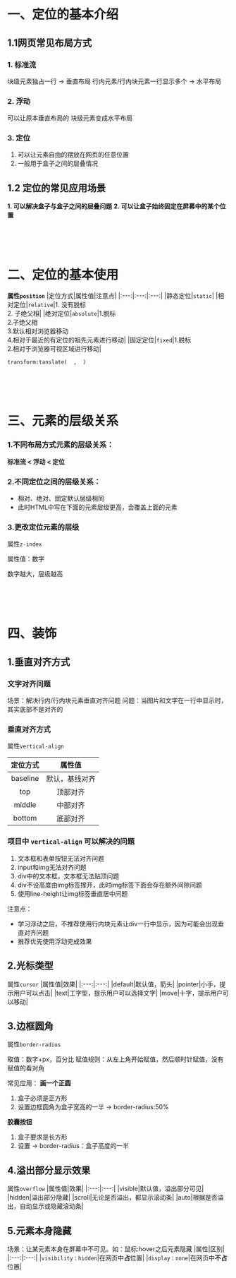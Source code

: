 # 一、定位的基本介绍
## 1.1网页常见布局方式
### 1. 标准流
  块级元素独占一行 → 垂直布局
  行内元素/行内块元素一行显示多个 → 水平布局
### 2. 浮动
  可以让原本垂直布局的 块级元素变成水平布局
### 3. 定位
1. 可以让元素自由的摆放在网页的任意位置
2. 一般用于盒子之间的层叠情况
## 1.2 定位的常见应用场景
**1. 可以解决盒子与盒子之间的层叠问题**
**2. 可以让盒子始终固定在屏幕中的某个位置**

<br>
<br>
<br>

# 二、定位的基本使用
**属性`position`**
|定位方式|属性值|注意点|
|:---:|:---:|:---:|
|静态定位|`static`|
|相对定位|`relative`|1. 没有脱标 <br> 2. 子绝父相|
|绝对定位|`absolute`|1.脱标<br>2.子绝父相<br>3.默认相对浏览器移动<br>4.相对于最近的有定位的祖先元素进行移动|
|固定定位|`fixed`|1.脱标<br>2.相对于浏览器可视区域进行移动|

`transform:tanslate(  ,  )`

<br>
<br>
<br>


# 三、元素的层级关系
### 1.不同布局方式元素的层级关系：
**标准流 < 浮动 < 定位**

### 2.不同定位之间的层级关系：
- 相对、绝对、固定默认层级相同
- 此时HTML中写在下面的元素层级更高，会覆盖上面的元素

### 3.更改定位元素的层级
属性`z-index` 

属性值：数字 

数字越大，层级越高


<br>
<br>
<br>

# 四、装饰
## 1.垂直对齐方式
### 文字对齐问题
场景：解决行内/行内块元素垂直对齐问题
问题：当图片和文字在一行中显示时，其实底部不是对齐的

###  垂直对齐方式
属性`vertical-align`

|定位方式|属性值|
|:---:|:---:|
|baseline|默认，基线对齐|
|top|顶部对齐|
|middle|中部对齐|
|bottom|底部对齐|

### 项目中 `vertical-align` 可以解决的问题
1. 文本框和表单按钮无法对齐问题
2. input和img无法对齐问题
3. div中的文本框，文本框无法贴顶问题
4. div不设高度由img标签撑开，此时img标签下面会存在额外间隙问题
5. 使用line-height让img标签垂直居中问题

注意点：
- 学习浮动之后，不推荐使用行内块元素让div一行中显示，因为可能会出现垂直对齐问题
- 推荐优先使用浮动完成效果

## 2.光标类型
属性`cursor`
|属性值|效果|
|:---:|:---:|
|default|默认值，箭头|
|pointer|小手，提示用户可以点击|
|text|工字型，提示用户可以选择文字|
|move|十字，提示用户可以移动|


## 3.边框圆角
属性`border-radius`

取值：数字+px，百分比
赋值规则：从左上角开始赋值，然后顺时针赋值，没有赋值的看对角

常见应用：
**画一个正圆**
1. 盒子必须是正方形
2. 设置边框圆角为盒子宽高的一半 → border-radius:50%

**胶囊按钮**
1. 盒子要求是长方形
2. 设置 → border-radius：盒子高度的一半


## 4.溢出部分显示效果
属性`overflow`
|属性值|效果|
|:---:|:---:|
|visible|默认值，溢出部分可见|
|hidden|溢出部分隐藏|
|scroll|无论是否溢出，都显示滚动条|
|auto|根据是否溢出，自动显示或隐藏滚动条|



## 5.元素本身隐藏
场景：让某元素本身在屏幕中不可见。如：鼠标:hover之后元素隐藏
|属性|区别|
|:---:|:---:|
|`visibility：hidden`|在网页中**占**位置|
|`display：none`|在网页中**不占**位置|

